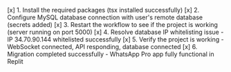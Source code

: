 [x] 1. Install the required packages (tsx installed successfully)
[x] 2. Configure MySQL database connection with user's remote database (secrets added)
[x] 3. Restart the workflow to see if the project is working (server running on port 5000)
[x] 4. Resolve database IP whitelisting issue - IP 34.70.90.144 whitelisted successfully
[x] 5. Verify the project is working - WebSocket connected, API responding, database connected
[x] 6. Migration completed successfully - WhatsApp Pro app fully functional in Replit